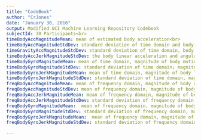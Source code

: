```yaml
---
title: "CodeBook"
author: "CrJones"
date: "January 30, 2016"
output: Modified UCI Machine Learning Repository Codebook
subjectId: 30 Participants<br>
timeBodyAccMagnitudeMean: mean of estimated body acceleration<br>
timeBodyAccMagnitudeStdDev: standard deviation of time domain and body accelerator<br>
timeGravityAccMagnitudeStdDev: standard deviation of time domain, body and gravitational motion components<br>
timeBodyAccJerkMagnitudeStdDev: the body linear acceleration and angular velocity were derived in time to obtain Jerk signals (tBodyAccJerk-XYZ and tBodyGyroJerk-XYZ). Also the magnitude of these three-dimensional signals were calculated using the Euclidean norm<br>
timeBodyGyroMagnitudeMean: mean of time domain, magnitude of body motion using gyrosensor<br>
timeBodyGyroMagnitudeStdDev: standard deviation of time domain; magnitude of body motion using gyrosensor<br>
timeBodyGyroJerkMagnitudeMean: mean of time domain, magnitude of body linear acceleration and angular velocity<br>
timeBodyGyroJerkMagnitudeStdDev: standard deviation of time domain, magnitude of body linear acceleration and angular velocity<br>
freqBodyAccMagnitudeMean: mean of frequency domain, magnitude of body acceleration <br>
freqBodyAccMagnitudeStdDev: mean of frequency domain, magnitude of body acceleration<br>
freqBodyAccJerkMagnitudeMean: mean of frequency domain, magnitude of body linear acceleration and angular velocity<br>
freqBodyAccJerkMagnitudeStdDev: standard deviation of frequency domain, magnitude of body linear acceleration and angular velocity<br>
freqBodyGyroMagnitudeMean:  mean of frequency domain, magnitude of body acceleration using gyrosensor<br>
freqBodyGyroMagnitudeStdDev: standard deviation of frequency domain, magnitude of body acceleration using gyrosensor<	<br>
freqBodyGyroJerkMagnitudeMean: 	mean of frequency domain, magnitude of body linear acceleration and angular velocity using a gyrosensor<br>
freqBodyGyroJerkMagnitudeStdDev: standard deviation of frequency domain, magnitude of body linear acceleration and angular velocity using a gyrosensor<br>

---
```









